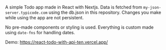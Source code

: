 A simple Todo app made in React with Nextjs. Data is fetched from `my-json-server.typicode.com` using the db.json in this repository. Changes you make while using the app are not persistent.

No pre-made components or styling is used. Everything is custom made using `date-fns` for handling dates.

Demo: https://react-todo-with-api-ten.vercel.app/
